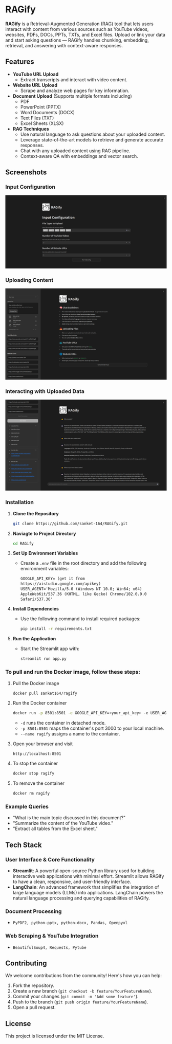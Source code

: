 # RAGify

**RAGify** is a Retrieval-Augmented Generation (RAG) tool that lets users interact with content from various sources such as YouTube videos, websites, PDFs, DOCs, PPTs, TXTs, and Excel files. Upload or link your data and start asking questions — RAGify handles chunking, embedding, retrieval, and answering with context-aware responses.

## Features

- **YouTube URL Upload**
  - Extract transcripts and interact with video content.
- **Website URL Upload**
  - Scrape and analyze web pages for key information.
- **Document Upload** (Supports multiple formats including)
  - PDF
  - PowerPoint (PPTX)
  - Word Documents (DOCX)
  - Text Files (TXT)
  - Excel Sheets (XLSX)
- **RAG Techniques**
  - Use natural language to ask questions about your uploaded content.
  - Leverage state-of-the-art models to retrieve and generate accurate responses.
  - Chat with any uploaded content using RAG pipeline.
  - Context-aware QA with embeddings and vector search.


## Screenshots

### Input Configuration
![Home Page](images/Input-Selection.png)

### Uploading Content
![Upload Content](images/Filled-Upload.png)

### Interacting with Uploaded Data
![Query Interface](images/Processed-Files.png)

### Installation

1. **Clone the Repository**
    ```bash
    git clone https://github.com/sanket-164/RAGify.git
    ```

2. **Naviagte to Project Directory**
    ```bash
    cd RAGify
    ```

3. **Set Up Environment Variables**
   - Create a `.env` file in the root directory and add the following environment variables:

      ```plaintext
      GOOGLE_API_KEY= (get it from https://aistudio.google.com/apikey)
      USER_AGENT='Mozilla/5.0 (Windows NT 10.0; Win64; x64) AppleWebKit/537.36 (KHTML, like Gecko) Chrome/102.0.0.0 Safari/537.36'
      ```

4. **Install Dependencies**
   - Use the following command to install required packages:
      ```bash
      pip install -r requirements.txt
      ```

5. **Run the Application**
   - Start the Streamlit app with:
      ```bash
      streamlit run app.py
      ```
      
### To pull and run the Docker image, follow these steps:

1. Pull the Docker image
   ```sh
   docker pull sanket164/ragify
   ```

2. Run the Docker container
   ```sh
   docker run -p 8501:8501 -e GOOGLE_API_KEY=<your_api_key> -e USER_AGENT="Mozilla/5.0 (Windows NT 10.0; Win64; x64) AppleWebKit/537.36 (KHTML, like Gecko) Chrome/102.0.0.0 Safari/537.36" --name ragify sanket164/ragify
   ```
   - `-d` runs the container in detached mode.
   - `-p 8501:8501` maps the container's port 3000 to your local machine.
   - `--name ragify` assigns a name to the container.

3. Open your browser and visit
   ```
   http://localhost:8501
   ```

4. To stop the container
   ```sh
   docker stop ragify
   ```
   
5. To remove the container
   ```sh
   docker rm ragify
   ```

### Example Queries

- "What is the main topic discussed in this document?"
- "Summarize the content of the YouTube video."
- "Extract all tables from the Excel sheet."

## Tech Stack

### User Interface & Core Functionality
- **Streamlit**: A powerful open-source Python library used for building interactive web applications with minimal effort. Streamlit allows RAGify to have a clean, responsive, and user-friendly interface.
- **LangChain**: An advanced framework that simplifies the integration of large language models (LLMs) into applications. LangChain powers the natural language processing and querying capabilities of RAGify.

### Document Processing
- `PyPDF2, python-pptx, python-docx, Pandas, Openpyxl`

### Web Scraping & YouTube Integration
- `BeautifulSoup4, Requests, Pytube`

## Contributing

We welcome contributions from the community! Here's how you can help:

1. Fork the repository.
2. Create a new branch (`git checkout -b feature/YourFeatureName`).
3. Commit your changes (`git commit -m 'Add some feature'`).
4. Push to the branch (`git push origin feature/YourFeatureName`).
5. Open a pull request.


## License

This project is licensed under the MIT License.
